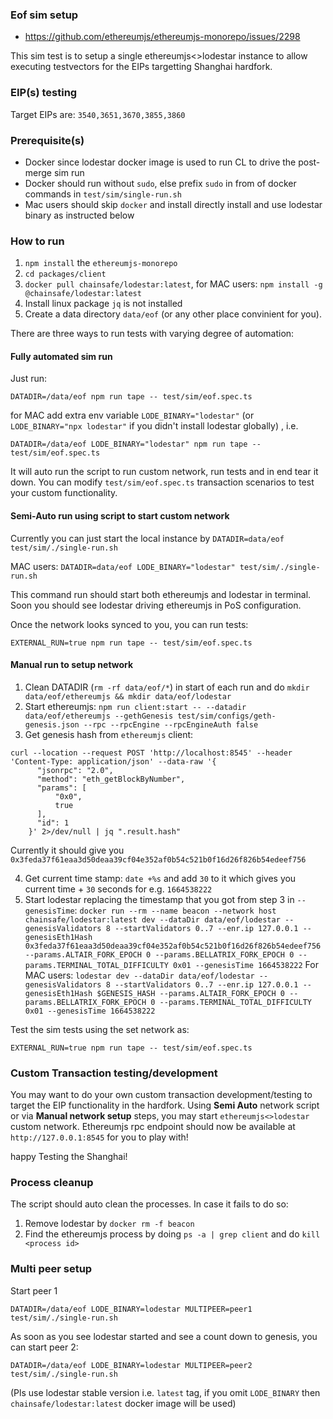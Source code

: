 ### Eof sim setup

- https://github.com/ethereumjs/ethereumjs-monorepo/issues/2298

This sim test is to setup a single ethereumjs<>lodestar instance to allow executing testvectors for the EIPs targetting Shanghai hardfork.

### EIP(s) testing

Target EIPs are: `3540,3651,3670,3855,3860`

### Prerequisite(s)

- Docker since lodestar docker image is used to run CL to drive the post-merge sim run
- Docker should run without `sudo`, else prefix `sudo` in from of docker commands in `test/sim/single-run.sh`
- Mac users should skip `docker` and install directly install and use lodestar binary as instructed below

### How to run

1. `npm install` the `ethereumjs-monorepo`
2. `cd packages/client`
3. `docker pull chainsafe/lodestar:latest`, for MAC users: `npm install -g @chainsafe/lodestar:latest`
4. Install linux package `jq` is not installed
5. Create a data directory `data/eof` (or any other place convinient for you).

There are three ways to run tests with varying degree of automation:

#### Fully automated sim run

Just run:

```
DATADIR=/data/eof npm run tape -- test/sim/eof.spec.ts
```

for MAC add extra env variable `LODE_BINARY="lodestar"` (or `LODE_BINARY="npx lodestar"` if you didn't install lodestar globally) , i.e.

```
DATADIR=/data/eof LODE_BINARY="lodestar" npm run tape -- test/sim/eof.spec.ts
```

It will auto run the script to run custom network, run tests and in end tear it down. You can modify `test/sim/eof.spec.ts` transaction scenarios to test your custom functionality.

#### Semi-Auto run using script to start custom network

Currently you can just start the local instance by
`DATADIR=data/eof test/sim/./single-run.sh`

MAC users:
`DATADIR=data/eof LODE_BINARY="lodestar" test/sim/./single-run.sh`

This command run should start both ethereumjs and lodestar in terminal. Soon you should see lodestar driving ethereumjs in PoS configuration.

Once the network looks synced to you, you can run tests:

```
EXTERNAL_RUN=true npm run tape -- test/sim/eof.spec.ts
```

#### Manual run to setup network

1. Clean DATADIR (`rm -rf data/eof/*`) in start of each run and do `mkdir data/eof/ethereumjs && mkdir data/eof/lodestar`
2. Start ethereumjs: `npm run client:start -- --datadir data/eof/ethereumjs --gethGenesis test/sim/configs/geth-genesis.json --rpc --rpcEngine --rpcEngineAuth false`
3. Get genesis hash from `ethereumjs` client:

```
curl --location --request POST 'http://localhost:8545' --header 'Content-Type: application/json' --data-raw '{
      "jsonrpc": "2.0",
      "method": "eth_getBlockByNumber",
      "params": [
          "0x0",
          true
      ],
      "id": 1
    }' 2>/dev/null | jq ".result.hash"
```

Currently it should give you `0x3feda37f61eaa3d50deaa39cf04e352af0b54c521b0f16d26f826b54edeef756`

4. Get current time stamp: `date +%s` and add `30` to it which gives you current time + `30` seconds for e.g. `1664538222`
5. Start lodestar replacing the timestamp that you got from step 3 in `--genesisTime`: `docker run --rm --name beacon --network host chainsafe/lodestar:latest dev --dataDir data/eof/lodestar --genesisValidators 8 --startValidators 0..7 --enr.ip 127.0.0.1 --genesisEth1Hash 0x3feda37f61eaa3d50deaa39cf04e352af0b54c521b0f16d26f826b54edeef756 --params.ALTAIR_FORK_EPOCH 0 --params.BELLATRIX_FORK_EPOCH 0 --params.TERMINAL_TOTAL_DIFFICULTY 0x01 --genesisTime 1664538222`
   For MAC users: `lodestar dev --dataDir data/eof/lodestar --genesisValidators 8 --startValidators 0..7 --enr.ip 127.0.0.1 --genesisEth1Hash $GENESIS_HASH --params.ALTAIR_FORK_EPOCH 0 --params.BELLATRIX_FORK_EPOCH 0 --params.TERMINAL_TOTAL_DIFFICULTY 0x01 --genesisTime 1664538222`

Test the sim tests using the set network as:

```
EXTERNAL_RUN=true npm run tape -- test/sim/eof.spec.ts
```

### Custom Transaction testing/development

You may want to do your own custom transaction development/testing to target the EIP functionality in the hardfork. Using **Semi Auto** network script or via **Manual network setup** steps, you may start `ethereumjs<>lodestar` custom network.
Ethereumjs rpc endpoint should now be available at `http://127.0.0.1:8545` for you to play with!

happy Testing the Shanghai!

### Process cleanup

The script should auto clean the processes. In case it fails to do so:

1. Remove lodestar by `docker rm -f beacon`
2. Find the ethereumjs process by doing `ps -a | grep client` and do `kill <process id>`

### Multi peer setup

Start peer 1

```
DATADIR=/data/eof LODE_BINARY=lodestar MULTIPEER=peer1 test/sim/./single-run.sh
```

As soon as you see lodestar started and see a count down to genesis, you can start peer 2:

```
DATADIR=/data/eof LODE_BINARY=lodestar MULTIPEER=peer2 test/sim/./single-run.sh
```

(Pls use lodestar stable version i.e. `latest` tag, if you omit `LODE_BINARY` then `chainsafe/lodestar:latest` docker image will be used)
